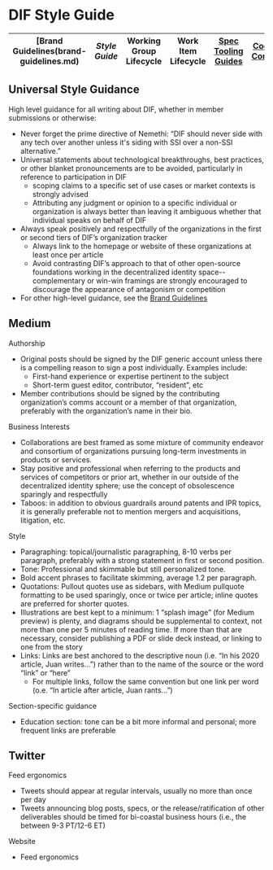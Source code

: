 # DIF Style Guide

|[Brand Guidelines\(brand-guidelines.md)|*Style Guide*|Working Group Lifecycle|Work Item Lifecycle|[Spec Tooling Guides](spec-tooling-guides.md)|[Code of Conduct](code-of-conduct.md)|
|---|---|---|---|---|---|

## Universal Style Guidance
High level guidance for all writing about DIF, whether in member submissions or otherwise:
* Never forget the prime directive of Nemethi: “DIF should never side with any tech over another unless it's siding with SSI over a non-SSI alternative.”
* Universal statements about technological breakthroughs, best practices, or other blanket pronouncements are to be avoided, particularly in reference to participation in DIF
   * scoping claims to a specific set of use cases or market contexts is strongly advised
   * Attributing any judgment or opinion to a specific individual or organization is always better than leaving it ambiguous whether that individual speaks on behalf of DIF
* Always speak positively and respectfully of the organizations in the first or second tiers of DIF’s organization tracker
   * Always link to the homepage or website of these organizations at least once per article
   * Avoid contrasting DIF’s approach to that of other open-source foundations working in the decentralized identity space-- complementary or win-win framings are strongly encouraged to discourage the appearance of antagonism or competition
* For other high-level guidance, see the [Brand Guidelines](brand-guidelines.md)

## Medium

Authorship
* Original posts should be signed by the DIF generic account unless there is a compelling reason to sign a post individually. Examples include:
   * First-hand experience or expertise pertinent to the subject
   * Short-term guest editor, contributor, “resident”, etc
* Member contributions should be signed by the contributing organization’s comms account or a member of that organization, preferably with the organization’s name in their bio.

Business Interests
* Collaborations are best framed as some mixture of community endeavor and consortium of organizations pursuing long-term investments in products or services.
* Stay positive and professional when referring to the products and services of competitors or prior art, whether in our outside of the decentralized identity sphere; use the concept of obsolescence sparingly and respectfully
* Taboos: in addition to obvious guardrails around patents and IPR topics, it is generally preferable not to mention mergers and acquisitions, litigation, etc.

Style
* Paragraphing: topical/journalistic paragraphing, 8-10 verbs per paragraph, preferably with a strong statement in first or second position. 
* Tone: Professional and skimmable but still personalized tone.
* Bold accent phrases to facilitate skimming, average 1.2 per paragraph.
* Quotations: Pullout quotes use as sidebars, with Medium pullquote formatting to be used sparingly, once or twice per article; inline quotes are preferred for shorter quotes.
* Illustrations are best kept to a minimum: 1 “splash image” (for Medium preview) is plenty, and diagrams should be supplemental to context, not more than one per 5 minutes of reading time.  If more than that are necessary, consider publishing a PDF or slide deck instead, or linking to one from the story
* Links: Links are best anchored to the descriptive noun (i.e. “In his 2020 article, Juan writes…”) rather than to the name of the source or the word “link” or “here”
   * For multiple links, follow the same convention but one link per word (o.e. “In article after article, Juan rants…”)

Section-specific guidance
* Education section: tone can be a bit more informal and personal; more frequent links are preferable

## Twitter

Feed ergonomics
* Tweets should appear at regular intervals, usually no more than once per day
* Tweets announcing blog posts, specs, or the release/ratification of other deliverables should be timed for bi-coastal business hours (i.e., the between 9-3 PT/12-6 ET)

Website
* Feed ergonomics
